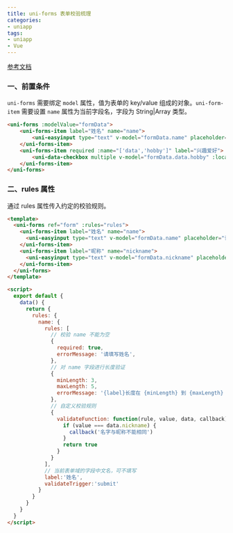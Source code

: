 ```yaml
---
title: uni-forms 表单校验梳理
categories: 
- uniapp
tags:
- uniapp
- Vue
---
```


[参考文档](https://zh.uniapp.dcloud.io/component/uniui/uni-forms.html#%E5%A6%82%E4%BD%95%E4%BD%BF%E7%94%A8)
### 一、前置条件
`uni-forms` 需要绑定 `model` 属性，值为表单的 key/value 组成的对象。`uni-form-item` 需要设置 `name` 属性为当前字段名，字段为 String|Array 类型。
```html
<uni-forms :modelValue="formData">
	<uni-forms-item label="姓名" name="name">
		<uni-easyinput type="text" v-model="formData.name" placeholder="请输入姓名" />
	</uni-forms-item>
	<uni-forms-item required :name="['data','hobby']" label="兴趣爱好">
		<uni-data-checkbox multiple v-model="formData.data.hobby" :localdata="hobby"/>
	</uni-forms-item>
</uni-forms>
```

<!-- more -->

### 二、rules 属性
通过 rules 属性传入约定的校验规则。
```html
<template>
  <uni-forms ref="form" :rules="rules">
    <uni-forms-item label="姓名" name="name">
      <uni-easyinput type="text" v-model="formData.name" placeholder="请输入姓名" />
    </uni-forms-item>
    <uni-forms-item label="昵称" name="nickname">
      <uni-easyinput type="text" v-model="formData.nickname" placeholder="请输入昵称" />
    </uni-forms-item>
  </uni-forms>
</template>

<script>
  export default {
    data() {
      return {
        rules: {
          name: {
            rules: [
              // 校验 name 不能为空
              {
                required: true,
                errorMessage: '请填写姓名',
              },
              // 对 name 字段进行长度验证
              {
                minLength: 3,
                maxLength: 5,
                errorMessage: '{label}长度在 {minLength} 到 {maxLength} 个字符',
              },
              // 自定义校验规则
              {
                validateFunction: function(rule, value, data, callback){
                  if (value === data.nickname) {
                    callback('名字与昵称不能相同')
                  }
                  return true
                }
              }
            ],
            // 当前表单域的字段中文名，可不填写
            label:'姓名',
            validateTrigger:'submit'
          }
        }
      }
    }
  }
</script>
```
